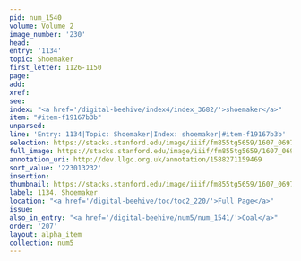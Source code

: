 ```yaml
---
pid: num_1540
volume: Volume 2
image_number: '230'
head:
entry: '1134'
topic: Shoemaker
first_letter: 1126-1150
page:
add:
xref:
see:
index: "<a href='/digital-beehive/index4/index_3682/'>shoemaker</a>"
item: "#item-f19167b3b"
unparsed:
line: 'Entry: 1134|Topic: Shoemaker|Index: shoemaker|#item-f19167b3b'
selection: https://stacks.stanford.edu/image/iiif/fm855tg5659/1607_0697/895,3232,2582,499/full/0/default.jpg
full_image: https://stacks.stanford.edu/image/iiif/fm855tg5659/1607_0697/full/full/0/default.jpg
annotation_uri: http://dev.llgc.org.uk/annotation/1588271159469
sort_value: '223013232'
insertion:
thumbnail: https://stacks.stanford.edu/image/iiif/fm855tg5659/1607_0697/895,3232,600,180/250,/0/default.jpg
label: 1134. Shoemaker
location: "<a href='/digital-beehive/toc/toc2_220/'>Full Page</a>"
issue:
also_in_entry: "<a href='/digital-beehive/num5/num_1541/'>Coal</a>"
order: '207'
layout: alpha_item
collection: num5
---
```


